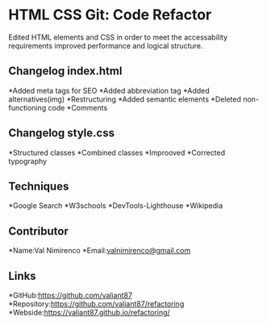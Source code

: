 # HTML CSS Git: Code Refactor
Edited HTML elements and CSS in order to meet the accessability requirements improved performance and logical structure.

## Changelog index.html

*Added meta tags for SEO
*Added abbreviation tag
*Added alternatives(img)
*Restructuring
*Added semantic elements
*Deleted non-functioning code
*Comments

## Changelog style.css

*Structured classes
*Combined classes 
*Improoved 
*Corrected typography

## Techniques

*Google Search
*W3schools
*DevTools-Lighthouse
*Wikipedia

## Contributor

*Name:Val Nimirenco
*Email:valnimirenco@gmail.com

## Links

*GitHub:https://github.com/valiant87
*Repository:https://github.com/valiant87/refactoring
*Webside:https://valiant87.github.io/refactoring/